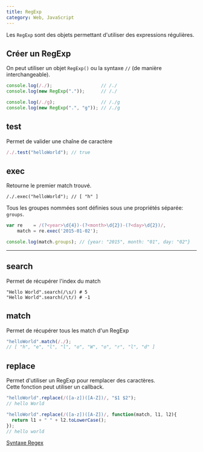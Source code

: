 ```yaml
---
title: RegExp
category: Web, JavaScript
---
```


Les `RegExp` sont des objets permettant d'utiliser des expressions régulières.

## Créer un RegExp

On peut utiliser un objet `RegExp()` ou la syntaxe `//` (de manière interchangeable).

``` js
console.log(/./);                  // /./
console.log(new RegExp("."));      // /./

console.log(/./g);                 // /./g
console.log(new RegExp(".", "g")); // /./g
```

## test

Permet de valider une chaîne de caractère

``` js
/./.test("helloWorld"); // true
```

## exec

Retourne le premier match trouvé.

```
/./.exec("helloWorld"); // [ "h" ]
```

Tous les groupes nommées sont définies sous une propriétés séparée: `groups`.

``` js
var re    = /(?<year>\d{4})-(?<month>\d{2})-(?<day>\d{2})/,
    match = re.exec('2015-01-02');

console.log(match.groups); // {year: "2015", month: "01", day: "02"}
```

---

## search

Permet de récupérer l'index du match

```
"Hello World".search(/\s/) # 5
"Hello World".search(/\t/) # -1
```

## match

Permet de récupérer tous les match d'un RegExp

``` js
"helloWorld".match(/./);
// [ "h", "e", "l", "l", "o", "W", "o", "r", "l", "d" ]
```

## replace

Permet d'utiliser un RegExp pour remplacer des caractères.  
Cette fonction peut utiliser un callback.

``` js
"helloWorld".replace(/([a-z])([A-Z])/, "$1 $2");
// hello World
```

``` js
"helloWorld".replace(/([a-z])([A-Z])/, function(match, l1, l2){
  return l1 + " " + l2.toLowerCase();
});
// hello world
```

[Syntaxe Regex](../regex.md)
